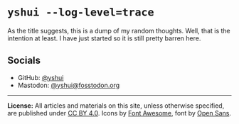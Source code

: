 # `yshui --log-level=trace`

As the title suggests, this is a dump of my random thoughts. Well, that is the intention at least. I have just started so it is still pretty barren here.


## Socials

* GitHub: [@yshui](http://github.com/yshui)
* Mastodon: [@yshui@fosstodon.org](https://fosstodon.org/@yshui)

* * *

**License:** All articles and materials on this site, unless otherwise specified, are published under [CC BY 4.0](https://creativecommons.org/licenses/by/4.0/?ref=chooser-v1). Icons by [Font Awesome](https://fontawesome.com/), font by [Open Sans](https://fonts.google.com/specimen/Open+Sans/about).
